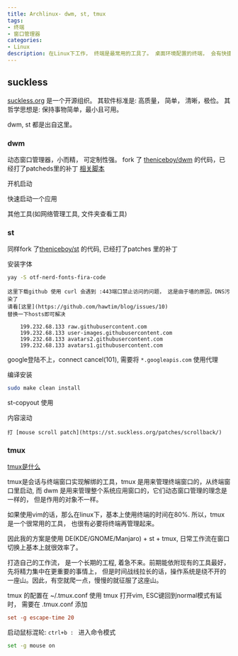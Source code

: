```yaml
---
title: Archlinux- dwm, st, tmux
tags:
- 终端
- 窗口管理器
categories:
- Linux
description: 在Linux下工作， 终端是最常用的工具了。 桌面环境配置的终端， 会有快捷键冲突， 特别是alt键，这个原因导致在vim中使用alt键很受限，且很难找到在哪里去修改配置，因此，使用最原简单的工具， 可定制性更高。 虽然学习曲线更加陡峭, 但生命就在于折腾，折腾出一款符合自己习惯， 且可完全定制的UI是非常有必要的， 也借此学习了解操作系统。本文记录折腾dwm 和 st 的过程。 
---
```


## suckless

[suckless.org](https://suckless.org/) 是一个开源组织。 
其软件标准是: 高质量， 简单， 清晰，极俭。 
其哲学思想是: 保持事物简单，最小且可用。

dwm, st 都是出自这里。

### dwm 

动态窗口管理器，小而精， 可定制性强。
fork 了 [theniceboy/dwm](https://github.com/theniceboy/dwm) 的代码，已经打了patcheds里的补丁
[相关脚本](https://github.com/theniceboy/scripts)

开机启动

快速启动一个应用

其他工具(如网络管理工具, 文件夹查看工具)

### st

同样fork 了[theniceboy/st](https://github.com/theniceboy/st) 的代码, 已经打了patches 里的补丁

安装字体
```sh
yay -S otf-nerd-fonts-fira-code
```
	这里下载github 使用 curl 会遇到 :443端口禁止访问的问题， 这是由于墙的原因，DNS污染了
	请看[这里](https://github.com/hawtim/blog/issues/10)
	替换一下hosts即可解决
```hosts
	199.232.68.133 raw.githubusercontent.com
	199.232.68.133 user-images.githubusercontent.com
	199.232.68.133 avatars2.githubusercontent.com
	199.232.68.133 avatars1.githubusercontent.com
```

google登陆不上，connect cancel(101),  需要将 `*.googleapis.com` 使用代理

编译安装
```sh
sudo make clean install
```

st-copyout 使用

内容滚动

	打 [mouse scroll patch](https://st.suckless.org/patches/scrollback/)

### tmux

[tmux是什么](https://www.ruanyifeng.com/blog/2019/10/tmux.html)

tmux是会话与终端窗口实现解绑的工具，tmux 是用来管理终端窗口的，从终端窗口里启动, 而 dwm 是用来管理整个系统应用窗口的，它们动态窗口管理的理念是一样的， 但是作用的对象不一样。

如果使用vim的话，那么在linux下，基本上使用终端的时间在80%. 所以，tmux 是一个很常用的工具， 也很有必要将终端再管理起来。 

因此我的方案是使用 DE(KDE/GNOME/Manjaro) + st + tmux, 日常工作流在窗口切换上基本上就很效率了。

打造自己的工作流， 是一个长期的工程, 着急不来。前期能依附现有的工具最好，先将精力集中在更重要的事情上， 但是时间战线拉长的话，操作系统是绕不开的一座山。因此，有空就爬一点，慢慢的就征服了这座山。

tmux 的配置在 ~/.tmux.conf
使用 tmux 打开vim, ESC键回到normal模式有延时， 需要在 .tmux.conf 添加
```conf
set -g escape-time 20
```

启动鼠标混轮:
`ctrl+b : ` 进入命令模式
```sh
set -g mouse on
```
